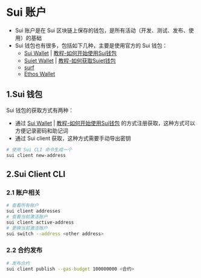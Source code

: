 # Sui 账户

+ Sui 账户是在 Sui 区块链上保存的钱包，是所有活动（开发、测试、发布、使用）的基础
+ Sui 钱包也有很多，包括如下几种，主要是使用官方的 Sui 钱包：
    + [Sui Wallet](https://chrome.google.com/webstore/detail/opcgpfmipidbgpenhmajoajpbobppdil) | [教程-如何开始使用Sui钱包](https://mp.weixin.qq.com/s/-_hCFUO-62hv9amPzmJdeg)
    + [Suiet Wallet](https://chrome.google.com/webstore/detail/suiet-sui-wallet/khpkpbbcccdmmclmpigdgddabeilkdpd) | [教程-如何获取Suiet钱包](https://suiet.app/blog/what-is-suiet-sui-wallet-how-to-use-sui-wallet)
    + [surf](https://surf.tech/)
    + [Ethos Wallet](https://ethoswallet.xyz/)


## 1.Sui 钱包
Sui 钱包的获取方式有两种：
+ 通过 [Sui Wallet](https://chrome.google.com/webstore/detail/opcgpfmipidbgpenhmajoajpbobppdil) | [教程-如何开始使用Sui钱包](https://mp.weixin.qq.com/s/-_hCFUO-62hv9amPzmJdeg) 的方式注册获取，这种方式可以方便记录密码和助记词
+ 通过 Sui client 获取，这种方式需要手动导出密钥
```bash 
# 使用 Sui CLI 命令生成一个
sui client new-address
```

## 2.Sui Client CLI
### 2.1 账户相关
```bash
# 查看所有账户
sui client addresses
# 查看当前激活账户
sui client active-address
# 更换当前激活账户
sui switch --address <other address>
```
### 2.2 合约发布
```bash
# 发布合约
sui client publish --gas-budget 100000000 <合约>
```